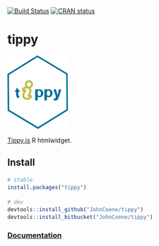 [![Build Status](https://travis-ci.org/JohnCoene/tippy.svg?branch=master)](https://travis-ci.org/JohnCoene/tippy) [![CRAN status](https://www.r-pkg.org/badges/version/tippy)](https://cran.r-project.org/package=tippy)

# tippy

![tippy](/man/figures/logo.png)

[Tippy.js](https://atomiks.github.io/tippyjs) R htmlwidget.

## Install

```r
# stable
install.packages("tippy") 

# dev
devtools::install_github("JohnCoene/tippy")
devtools::install_bitbucket("JohnCoene/tippy")
```

### [Documentation](http://tippy.john-coene.com/)
